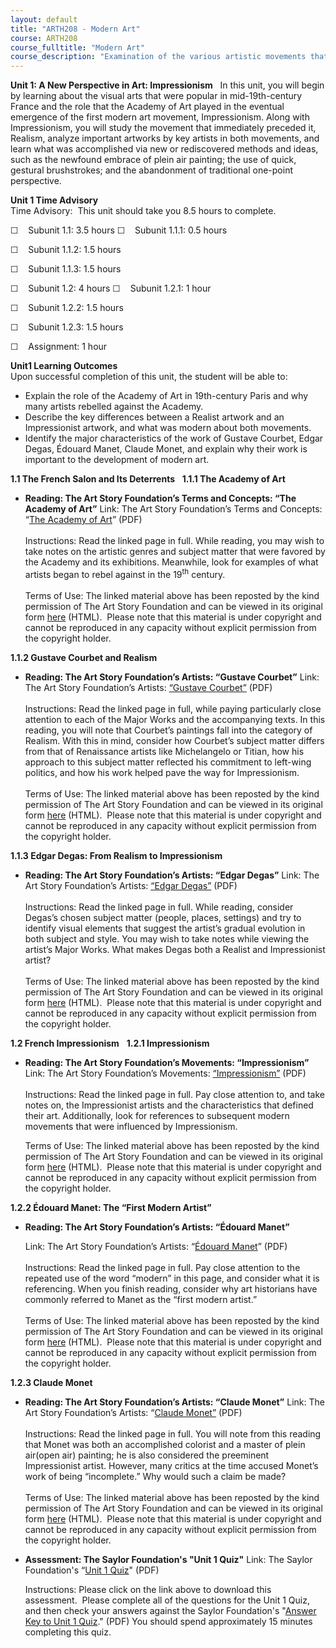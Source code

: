 ```yaml
---
layout: default
title: "ARTH208 - Modern Art"
course: ARTH208
course_fulltitle: "Modern Art"
course_description: "Examination of the various artistic movements that comprise 19th- and 20th-century modern art."
---
```

**Unit 1: A New Perspective in Art: Impressionism** <span
id="1"></span> 
In this unit, you will begin by learning about the visual arts that were
popular in mid-19th-century France and the role that the Academy of Art
played in the eventual emergence of the first modern art movement,
Impressionism. Along with Impressionism, you will study the movement
that immediately preceded it, Realism, analyze important artworks by key
artists in both movements, and learn what was accomplished via new or
rediscovered methods and ideas, such as the newfound embrace of plein
air painting; the use of quick, gestural brushstrokes; and the
abandonment of traditional one-point perspective.

**Unit 1 Time Advisory**  
Time Advisory:  This unit should take you 8.5 hours to complete.  
  
 ☐    Subunit 1.1: 3.5 hours
☐    Subunit 1.1.1: 0.5 hours

☐    Subunit 1.1.2: 1.5 hours

☐    Subunit 1.1.3: 1.5 hours

☐    Subunit 1.2: 4 hours
☐    Subunit 1.2.1: 1 hour

☐    Subunit 1.2.2: 1.5 hours

☐    Subunit 1.2.3: 1.5 hours

☐    Assignment: 1 hour

**Unit1 Learning Outcomes**  
Upon successful completion of this unit, the student will be able to:  
-   Explain the role of the Academy of Art in 19th-century Paris and why
    many artists rebelled against the Academy.
-   Describe the key differences between a Realist artwork and an
    Impressionist artwork, and what was modern about both movements.
-   Identify the major characteristics of the work of Gustave Courbet,
    Edgar Degas, Édouard Manet, Claude Monet, and explain why their work
    is important to the development of modern art.

**1.1 The French Salon and Its Deterrents** <span id="1.1"></span> 
**1.1.1 The Academy of Art** <span id="1.1.1"></span> 
-   **Reading: The Art Story Foundation’s Terms and Concepts: “The
    Academy of Art”**
    Link: The Art Story Foundation’s Terms and Concepts: “[The Academy
    of
    Art](http://www.saylor.org/site/wp-content/uploads/2012/02/ARTH208-1.1.1-Academy-of-Art.pdf)”
    (PDF)  
        
     Instructions: Read the linked page in full. While reading, you may
    wish to take notes on the artistic genres and subject matter that
    were favored by the Academy and its exhibitions. Meanwhile, look for
    examples of what artists began to rebel against in the
    19<sup>th</sup> century.  
        
     Terms of Use: The linked material above has been reposted by the
    kind permission of The Art Story Foundation and can be viewed in its
    original form
    [here](http://theartstory.org/definition-the_academy_of_art.htm)
    (HTML).  Please note that this material is under copyright and
    cannot be reproduced in any capacity without explicit permission
    from the copyright holder. 

**1.1.2 Gustave Courbet and Realism** <span id="1.1.2"></span> 
-   **Reading: The Art Story Foundation’s Artists: “Gustave Courbet”**
    Link: The Art Story Foundation’s Artists: [“Gustave
    Courbet”](http://www.saylor.org/site/wp-content/uploads/2012/02/ARTH208-1.1.2-Gustave-Courbet.pdf)
    (PDF)  
        
     Instructions: Read the linked page in full, while paying
    particularly close attention to each of the Major Works and the
    accompanying texts. In this reading, you will note that Courbet’s
    paintings fall into the category of Realism. With this in mind,
    consider how Courbet’s subject matter differs from that of
    Renaissance artists like Michelangelo or Titian, how his approach to
    this subject matter reflected his commitment to left-wing politics,
    and how his work helped pave the way for Impressionism.  
        
     Terms of Use: The linked material above has been reposted by the
    kind permission of The Art Story Foundation and can be viewed in its
    original form
    [here](http://theartstory.org/artist-courbet-gustave.htm)
    (HTML).  Please note that this material is under copyright and
    cannot be reproduced in any capacity without explicit permission
    from the copyright holder. 

**1.1.3 Edgar Degas: From Realism to Impressionism** <span
id="1.1.3"></span> 
-   **Reading: The Art Story Foundation’s Artists: “Edgar Degas”**
    Link: The Art Story Foundation’s Artists: [“Edgar
    Degas”](http://www.saylor.org/site/wp-content/uploads/2012/02/ARTH208-1.1.3-Edgar-Degas.pdf)
    (PDF)  
        
     Instructions: Read the linked page in full. While reading, consider
    Degas’s chosen subject matter (people, places, settings) and try to
    identify visual elements that suggest the artist’s gradual evolution
    in both subject and style. You may wish to take notes while viewing
    the artist’s Major Works. What makes Degas both a Realist and
    Impressionist artist?  
        
     Terms of Use: The linked material above has been reposted by the
    kind permission of The Art Story Foundation and can be viewed in its
    original form [here](http://theartstory.org/artist-degas-edgar.htm)
    (HTML).  Please note that this material is under copyright and
    cannot be reproduced in any capacity without explicit permission
    from the copyright holder. 

**1.2 French Impressionism** <span id="1.2"></span> 
**1.2.1 Impressionism** <span id="1.2.1"></span> 
-   **Reading: The Art Story Foundation’s Movements: “Impressionism”**
    Link: The Art Story Foundation’s Movements:
    [“Impressionism”](http://www.saylor.org/site/wp-content/uploads/2012/02/ARTH208-1.2.1-Impressionism.pdf)
    (PDF)  
        
     Instructions: Read the linked page in full. Pay close attention to,
    and take notes on, the Impressionist artists and the characteristics
    that defined their art. Additionally, look for references to
    subsequent modern movements that were influenced by Impressionism.  
      
     Terms of Use: The linked material above has been reposted by the
    kind permission of The Art Story Foundation and can be viewed in its
    original form
    [here](http://theartstory.org/movement-impressionism.htm)
    (HTML).  Please note that this material is under copyright and
    cannot be reproduced in any capacity without explicit permission
    from the copyright holder. 

**1.2.2 Édouard Manet: The “First Modern Artist”** <span
id="1.2.2"></span> 
-   **Reading: The Art Story Foundation’s Artists: “Édouard Manet”**

    Link: The Art Story Foundation’s Artists: “[Édouard
    Manet](http://www.saylor.org/site/wp-content/uploads/2012/11/the-art-story-foundation-2.pdf)”
    (PDF)  
        
     Instructions: Read the linked page in full. Pay close attention to
    the repeated use of the word “modern” in this page, and consider
    what it is referencing. When you finish reading, consider why art
    historians have commonly referred to Manet as the “first modern
    artist.”  
        
     Terms of Use: The linked material above has been reposted by the
    kind permission of The Art Story Foundation and can be viewed in its
    original form
    [here](http://theartstory.org/artist-manet-edouard.htm)
    (HTML).  Please note that this material is under copyright and
    cannot be reproduced in any capacity without explicit permission
    from the copyright holder. 

**1.2.3 Claude Monet** <span id="1.2.3"></span> 
-   **Reading: The Art Story Foundation’s Artists: “Claude Monet”**
    Link: The Art Story Foundation’s Artists: “[Claude
    Monet”](http://www.saylor.org/site/wp-content/uploads/2012/02/ARTH208-1.2.3-Claude-Monet.pdf)
    (PDF)  
        
     Instructions: Read the linked page in full. You will note from this
    reading that Monet was both an accomplished colorist and a master of
    plein air(open air) painting; he is also considered the preeminent
    Impressionist artist. However, many critics at the time accused
    Monet’s work of being “incomplete.” Why would such a claim be
    made?  
        
     Terms of Use: The linked material above has been reposted by the
    kind permission of The Art Story Foundation and can be viewed in its
    original form [here](http://theartstory.org/artist-monet-claude.htm)
    (HTML).  Please note that this material is under copyright and
    cannot be reproduced in any capacity without explicit permission
    from the copyright holder. 

-   **Assessment: The Saylor Foundation's "Unit 1 Quiz"**
    Link: The Saylor Foundation's “[Unit 1
    Quiz](http://www.saylor.org/site/wp-content/uploads/2012/04/ARTH208-Unit-1-Assessment-FINAL.pdf)"
    (PDF)  
      
     Instructions: Please click on the link above to download this
    assessment.  Please complete all of the questions for the Unit 1
    Quiz, and then check your answers against the Saylor Foundation's
    "[Answer Key to Unit 1
    Quiz](http://www.saylor.org/site/wp-content/uploads/2012/04/ARTH208-Unit-1-Assessment-Answer-Key-FINAL.pdf)." (PDF)
    You should spend approximately 15 minutes completing this quiz. 


